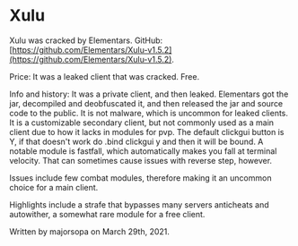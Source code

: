 # Xulu

Xulu was cracked by Elementars. GitHub: [https://github.com/Elementars/Xulu-v1.5.2](https://github.com/Elementars/Xulu-v1.5.2).

Price: It was a leaked client that was cracked. Free.

Info and history: It was a private client, and then leaked. Elementars got the jar, decompiled and deobfuscated it, and then released the jar and source code to the public. It is not malware, which is uncommon for leaked clients. It is a customizable secondary client, but not commonly used as a main client due to how it lacks in modules for pvp. The default clickgui button is Y, if that doesn't work do .bind clickgui y and then it will be bound. A notable module is fastfall, which automatically makes you fall at terminal velocity. That can sometimes cause issues with reverse step, however.

Issues include few combat modules, therefore making it an uncommon choice for a main client.

Highlights include a strafe that bypasses many servers anticheats and autowither, a somewhat rare module for a free client.

Written by majorsopa on March 29th, 2021.

